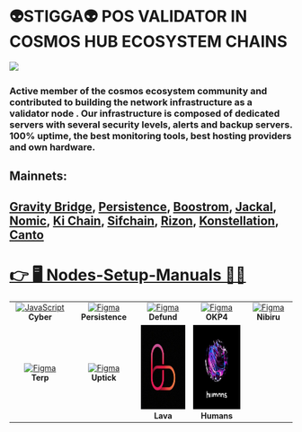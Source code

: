 # 👽STIGGA👽 POS VALIDATOR IN COSMOS HUB ECOSYSTEM CHAINS  

![](https://komarev.com/ghpvc/?username=Alexmed911&color=green&style=for-the-badge)

### Active member of the cosmos ecosystem community and contributed to building the network infrastructure as a validator node . Our infrastructure is composed of dedicated servers with several security levels, alerts and backup servers. 100% uptime, the best monitoring tools, best hosting providers and own hardware.

## Mainnets: 

## <a href="https://www.mintscan.io/gravity-bridge/validators/gravityvaloper1t2ljwdvkuecrkxwftpftnh54j5wez5jg4n7yrv">Gravity Bridge</a>, <a href="https://www.mintscan.io/persistence/validators/persistencevaloper1zu9ppvwn84j4mzs7lmm40p6ta6y0xk8zsnspjm">Persistence</a>, <a href="https://cyb.ai/network/bostrom/hero/bostromvaloper12kpw3e9ypjal6upmju9smwgjhwefpt7vaxz99p">Boostrom</a>, <a href="https://ping.pub/jackal/staking/jklvaloper158nshw593764esewcykul0pj884g5naqu3726f">Jackal</a>, <a href="https://app.nomic.io/#/staking?tab=active-validators&validator=nomic1fe347faau8tlawyqm0yy6lclud2j9s96tgjdtc&modal=info">Nomic</a>, <a href="https://www.mintscan.io/ki-chain/validators/kivaloper17ky5whv24fgnjttrx2qsx0r59m3cz4dvfcqwss">Ki Chain</a>, <a href="https://sifchain.explorers.guru/validator/sifvaloper19ln6t3ry43zxa20gex37qwlccm7xwrk8s5yvrf">Sifchain</a>, <a href="https://www.mintscan.io/rizon/validators/rizonvaloper196gedsj7qcv23gll622euraxsvjnn5m7ly02k9">Rizon</a>, <a href="https://www.mintscan.io/konstellation/validators/darcvaloper1s04k3sfucxaxgr2xca0adqfxy36ulqhm7y4e5m">Konstellation</a>, <a href="https://ping.pub/canto/staking/cantovaloper1rug7udj8ddqjh6e0wcdx6kkhaxc87g0rm0c8ws">Canto</a> 

# <a href="https://github.com/Alexmed911/Nodes-Setup-Manuals">👉 🖥 Nodes-Setup-Manuals 🧑‍💻</a>
 
<table width='200%'>
  <tr>
    <td align="center" width="200">
      <a href="https://github.com/Alexmed911/Nodes-Setup-Manuals/tree/main/Cyber">
        <img src="https://stigga.org/gallery_gen/296367cbf28eebc0c19d1677aa388985.png" width="300" height="150" alt="JavaScript" />
      </a>
      <br><b>Cyber<b>
    </td>
    <td align="center" width="200">
      <a href="https://github.com/Alexmed911/Nodes-Setup-Manuals/tree/main/Persistence" >
        <img src="https://stigga.org/gallery_gen/2053b6db04c88c60d28f7004da1306d0.jpeg" width="300" height="150" alt="Figma" />
      </a>
      <br><b>Persistence<b>
    </td>
    <td align="center" width="200">
      <a href="https://github.com/Alexmed911/Nodes-Setup-Manuals/tree/main/Defund" >
        <img src="https://avatars.githubusercontent.com/u/95717440?s=200&v=4" width="400" height="150" alt="Figma" />
      </a>
      <br><b>Defund<b>
    </td>
    <td align="center" width="200">
      <a href="https://github.com/Alexmed911/Nodes-Setup-Manuals/tree/main/OKP4" >
        <img src="https://avatars.githubusercontent.com/u/91899131?s=200&v=4" width="400" height="150" alt="Figma" />
      </a>
      <br><b>OKP4<b>
    </td>  
    <td align="center" width="200">
      <a href="" >
        <img src="https://user-images.githubusercontent.com/79756157/205519020-36a7ea20-a9f9-49b2-821a-def2df8d36be.jpg" width="400" height="150" alt="Figma" />
      </a>
      <br><b>Nibiru<b>
    </td>
    </tr>
 <tr>
    <td align="center" width="200">
      <a href="" >
        <img src="https://avatars.githubusercontent.com/u/112838174?s=200&v=4" width="400" height="150" alt="Figma" />
      </a>
      <br><b>Terp<b>
    </td>
     <td align="center" width="200">
      <a href="" >
        <img src="https://avatars.githubusercontent.com/u/93963159?s=200&v=4" width="400" height="150" alt="Figma" />
      </a>
      <br><b>Uptick<b>
    </td>
    <td align="center" width="200">
      <a href="" >
        <img src="https://raw.githubusercontent.com/itrocket-team/testnet_guides/main/logos/lava.jpg?s=200&v=4" width="400" height="150" alt="Figma" />
      </a>
      <br><b>Lava<b>
    </td>
     <td align="center" width="200">
      <a href="" >
        <img src="https://raw.githubusercontent.com/itrocket-team/testnet_guides/main/logos/humans.jpg?s=200&v=4" width="400" height="150" alt="Figma" />
      </a>
      <br><b>Humans<b>
    </td>  
   </tr>
</table>
<br>


